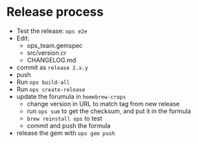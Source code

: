 # Release process

- Test the release:
  `ops e2e`
- Edit:
  - ops_team.gemspec
  - src/version.cr
  - CHANGELOG.md
- commit as `release 2.x.y`
- push
- Run `ops build-all`
- Run `ops create-release`
- update the forumula in `homebrew-crops`
  - change version in URL to match tag from new release
  - run `ops sum` to get the checksum, and put it in the formula
  - `brew reinstall ops` to test
  - commit and push the formula
- release the gem with `ops gem push`
